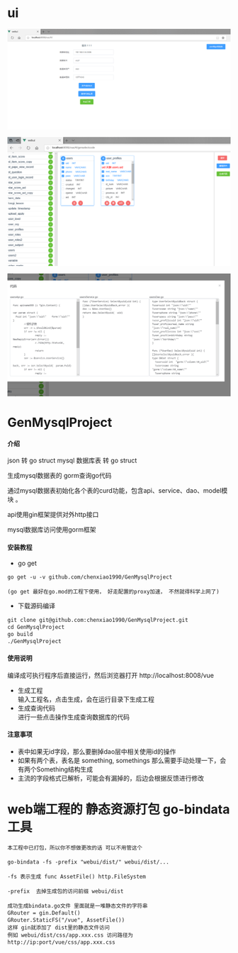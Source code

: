 # ui

![Image1](https://raw.githubusercontent.com/chenxiao1990/GenMysqlProject/master/images/1.1.png)

![Image2](https://raw.githubusercontent.com/chenxiao1990/GenMysqlProject/master/images/2.png)

![Image3](https://raw.githubusercontent.com/chenxiao1990/GenMysqlProject/master/images/3.png)

# GenMysqlProject

#### 介绍
json 转 go struct
mysql 数据库表 转 go struct

生成mysql数据表的 gorm查询go代码

通过mysql数据表初始化各个表的curd功能，包含api、service、dao、model模块 。 

api使用gin框架提供对外http接口

mysql数据库访问使用gorm框架



#### 安装教程
+ go get
```
go get -u -v github.com/chenxiao1990/GenMysqlProject

(go get 最好在go.mod的工程下使用， 好走配置的proxy加速， 不然就得科学上网了)
```
+ 下载源码编译

```
git clone git@github.com:chenxiao1990/GenMysqlProject.git
cd GenMysqlProject
go build 
./GenMysqlProject
```

 
#### 使用说明

编译成可执行程序后直接运行，然后浏览器打开 http://localhost:8008/vue

+ 生成工程    
  输入工程名，点击生成，会在运行目录下生成工程
+ 生成查询代码  
  进行一些点击操作生成查询数据库的代码


#### 注意事项

+ 表中如果无id字段，那么要删掉dao层中相关使用id的操作
+ 如果有两个表，表名是 something, somethings 那么需要手动处理一下，会有两个Something结构生成
+ 主流的字段格式已解析，可能会有漏掉的，后边会根据反馈进行修改

 

# web端工程的 静态资源打包 go-bindata工具

```
本工程中已打包，所以你不想做更改的话 可以不用管这个

go-bindata -fs -prefix "webui/dist/" webui/dist/...

-fs 表示生成 func AssetFile() http.FileSystem

-prefix  去掉生成包的访问前缀 webui/dist

成功生成bindata.go文件 里面就是一堆静态文件的字符串
GRouter = gin.Default()
GRouter.StaticFS("/vue", AssetFile())
这样 gin就添加了 dist里的静态文件访问  
例如 webui/dist/css/app.xxx.css 访问路径为 http://ip:port/vue/css/app.xxx.css
```

